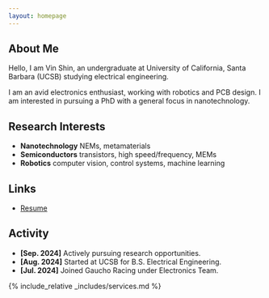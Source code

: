 ```yaml
---
layout: homepage
---
```


## About Me

Hello, I am Vin Shin, an undergraduate at University of California, Santa Barbara (UCSB) studying electrical engineering. 

I am an avid electronics enthusiast, working with robotics and PCB design. I am interested in pursuing a PhD with a general focus in nanotechnology.

## Research Interests

- **Nanotechnology** NEMs, metamaterials
- **Semiconductors** transistors, high speed/frequency, MEMs
- **Robotics** computer vision, control systems, machine learning

## Links

<ul style="margin:0 0 5px;">
 <li><a href="./assets/files/VSRsep2024.pdf"><autocolor>Resume</autocolor></a></li>
</ul>

## Activity

- **[Sep. 2024]** Actively pursuing research opportunities.
- **[Aug. 2024]** Started at UCSB for B.S. Electrical Engineering.
- **[Jul. 2024]** Joined Gaucho Racing under Electronics Team.



{% include_relative _includes/services.md %}


 